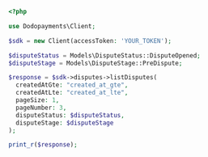```php
<?php

use Dodopayments\Client;

$sdk = new Client(accessToken: 'YOUR_TOKEN');

$disputeStatus = Models\DisputeStatus::DisputeOpened;
$disputeStage = Models\DisputeStage::PreDispute;

$response = $sdk->disputes->listDisputes(
  createdAtGte: "created_at_gte",
  createdAtLte: "created_at_lte",
  pageSize: 1,
  pageNumber: 3,
  disputeStatus: $disputeStatus,
  disputeStage: $disputeStage
);

print_r($response);

```


<!-- This file was generated by liblab | https://liblab.com/ -->